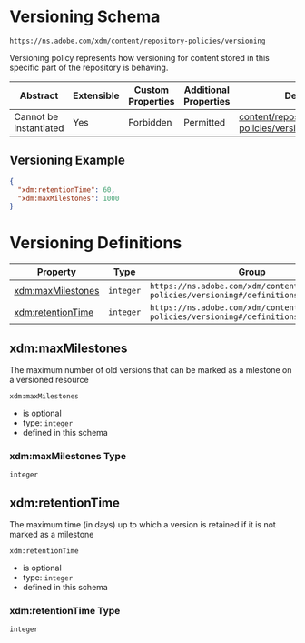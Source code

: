 
# Versioning Schema

```
https://ns.adobe.com/xdm/content/repository-policies/versioning
```

Versioning policy represents how versioning for content stored in this specific part of the repository is behaving.


| Abstract | Extensible | Custom Properties | Additional Properties | Defined In |
|----------|------------|-------------------|-----------------------|------------|
| Cannot be instantiated | Yes | Forbidden | Permitted | [content/repository-policies/versioning.schema.json](content/repository-policies/versioning.schema.json) |

## Versioning Example
```json
{
  "xdm:retentionTime": 60,
  "xdm:maxMilestones": 1000
}
```

# Versioning Definitions

| Property | Type | Group |
|----------|------|-------|
| [xdm:maxMilestones](#xdm:maxMilestones) | `integer` | `https://ns.adobe.com/xdm/content/repository-policies/versioning#/definitions/versioning` |
| [xdm:retentionTime](#xdm:retentionTime) | `integer` | `https://ns.adobe.com/xdm/content/repository-policies/versioning#/definitions/versioning` |

## xdm:maxMilestones

The maximum number of old versions that can be marked as a mlestone on a versioned resource

`xdm:maxMilestones`
* is optional
* type: `integer`
* defined in this schema

### xdm:maxMilestones Type


`integer`






## xdm:retentionTime

The maximum time (in days) up to which a version is retained if it is not marked as a milestone

`xdm:retentionTime`
* is optional
* type: `integer`
* defined in this schema

### xdm:retentionTime Type


`integer`





